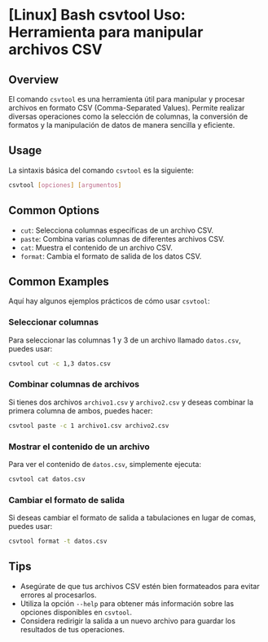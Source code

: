 # [Linux] Bash csvtool Uso: Herramienta para manipular archivos CSV

## Overview
El comando `csvtool` es una herramienta útil para manipular y procesar archivos en formato CSV (Comma-Separated Values). Permite realizar diversas operaciones como la selección de columnas, la conversión de formatos y la manipulación de datos de manera sencilla y eficiente.

## Usage
La sintaxis básica del comando `csvtool` es la siguiente:

```bash
csvtool [opciones] [argumentos]
```

## Common Options
- `cut`: Selecciona columnas específicas de un archivo CSV.
- `paste`: Combina varias columnas de diferentes archivos CSV.
- `cat`: Muestra el contenido de un archivo CSV.
- `format`: Cambia el formato de salida de los datos CSV.

## Common Examples
Aquí hay algunos ejemplos prácticos de cómo usar `csvtool`:

### Seleccionar columnas
Para seleccionar las columnas 1 y 3 de un archivo llamado `datos.csv`, puedes usar:

```bash
csvtool cut -c 1,3 datos.csv
```

### Combinar columnas de archivos
Si tienes dos archivos `archivo1.csv` y `archivo2.csv` y deseas combinar la primera columna de ambos, puedes hacer:

```bash
csvtool paste -c 1 archivo1.csv archivo2.csv
```

### Mostrar el contenido de un archivo
Para ver el contenido de `datos.csv`, simplemente ejecuta:

```bash
csvtool cat datos.csv
```

### Cambiar el formato de salida
Si deseas cambiar el formato de salida a tabulaciones en lugar de comas, puedes usar:

```bash
csvtool format -t datos.csv
```

## Tips
- Asegúrate de que tus archivos CSV estén bien formateados para evitar errores al procesarlos.
- Utiliza la opción `--help` para obtener más información sobre las opciones disponibles en `csvtool`.
- Considera redirigir la salida a un nuevo archivo para guardar los resultados de tus operaciones.